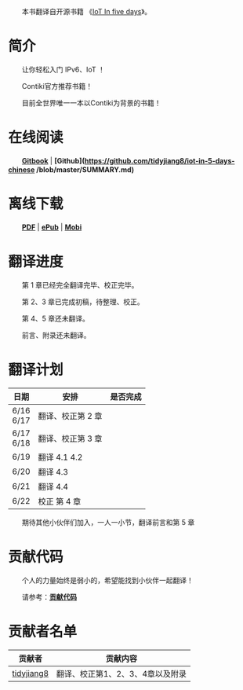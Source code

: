 
　　本书翻译自开源书籍 《[IoT In five days](https://github.com/tidyjiang8/IPv6-WSN-book)》。

# 简介
　　让你轻松入门 IPv6、IoT ！

　　Contiki官方推荐书籍！

　　目前全世界唯一一本以Contiki为背景的书籍！


# 在线阅读
　　**[Gitbook](https://tidyjiang8.gitbooks.io/iot-in-5-days-chinese/content/)** | **[Github](https://github.com/tidyjiang8/iot-in-5-days-chinese
/blob/master/SUMMARY.md)**
  
  
# 离线下载

　　**[PDF](https://www.gitbook.com/download/pdf/book/tidyjiang8/iot-in-5-days-chinese)** | **[ePub](https://www.gitbook.com/download/epub/book/tidyjiang8/iot-in-5-days-chinese)** | **[Mobi](https://www.gitbook.com/download/mobi/book/tidyjiang8/iot-in-5-days-chinese)**



# 翻译进度
　　第 1 章已经完全翻译完毕、校正完毕。
  
　　第 2、3 章已完成初稿，待整理、校正。
  
　　第 4、5 章还未翻译。
  
　　前言、附录还未翻译。
# 翻译计划

日期 | 安排 | 是否完成
---|---|---
6/16<br>6/17 | 翻译、校正第 2 章|
6/17<br>6/18 |  翻译、校正第 3 章|
6/19 | 翻译 4.1 4.2 | 
6/20 | 翻译 4.3 |
6/21 | 翻译 4.4 | 
6/22 | 校正 第 4 章 |

　　期待其他小伙伴们加入，一人一小节，翻译前言和第 5 章
  
# 贡献代码
　　个人的力量始终是弱小的，希望能找到小伙伴一起翻译！

　　请参考：**[贡献代码](gong_xian_dai_ma.md)**

# 贡献者名单
贡献者 | 贡献内容
--- | --- 
[tidyjiang8](https://github.com/tidyjiang8) | 翻译、校正第1、2、3、4章以及附录